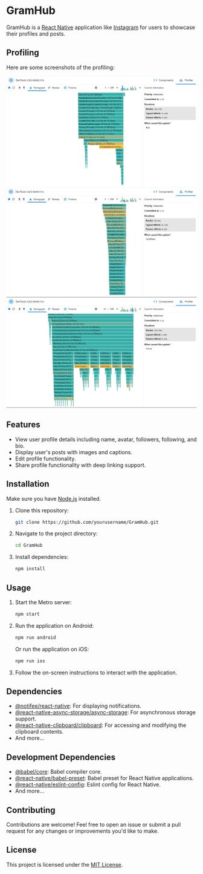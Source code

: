 # GramHub

GramHub is a [React Native](https://reactnative.dev/) application like [Instagram](https://www.instagram.com/) for users to showcase their profiles and posts.

## Profiling

Here are some screenshots of the profiling:

![Profiling1](screenshots/rndevtoolssc1.jpg)
![Profiling2](screenshots/rndevtoolssc2.jpg)
![Profiling3](screenshots/rndevtoolssc3.jpg)

## Features

- View user profile details including name, avatar, followers, following, and bio.
- Display user's posts with images and captions.
- Edit profile functionality.
- Share profile functionality with deep linking support.

## Installation

Make sure you have [Node.js](https://nodejs.org/) installed.

1. Clone this repository:

   ```bash
   git clone https://github.com/yourusername/GramHub.git
   ```

2. Navigate to the project directory:

   ```bash
   cd GramHub
   ```

3. Install dependencies:

   ```bash
   npm install
   ```

## Usage

1. Start the Metro server:

   ```bash
   npm start
   ```

2. Run the application on Android:

   ```bash
   npm run android
   ```

   Or run the application on iOS:

   ```bash
   npm run ios
   ```

3. Follow the on-screen instructions to interact with the application.

## Dependencies

- [@notifee/react-native](https://www.npmjs.com/package/@notifee/react-native): For displaying notifications.
- [@react-native-async-storage/async-storage](https://www.npmjs.com/package/@react-native-async-storage/async-storage): For asynchronous storage support.
- [@react-native-clipboard/clipboard](https://www.npmjs.com/package/@react-native-clipboard/clipboard): For accessing and modifying the clipboard contents.
- And more...

## Development Dependencies

- [@babel/core](https://www.npmjs.com/package/@babel/core): Babel compiler core.
- [@react-native/babel-preset](https://www.npmjs.com/package/@react-native/babel-preset): Babel preset for React Native applications.
- [@react-native/eslint-config](https://www.npmjs.com/package/@react-native/eslint-config): Eslint config for React Native.
- And more...

## Contributing

Contributions are welcome! Feel free to open an issue or submit a pull request for any changes or improvements you'd like to make.

## License

This project is licensed under the [MIT License](LICENSE).
